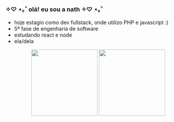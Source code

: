 ### ✧♡ ⋆｡˚ olá! eu sou a nath ✧♡ ⋆｡˚

-  hoje estagio como dev fullstack, onde utilizo PHP e javascript :) 
-  5ª fase de engenharia de software
-  estudando react e node
-  ela/dela


<div align="center">
  <img height="180em" src="https://github-readme-stats.vercel.app/api?username=nathalia-acordi&theme=synthwave" />
  <img height="180em" src="https://github-readme-stats.vercel.app/api/top-langs/?username=nathalia-acordi&layout=donut&theme=synthwave" />
</div>


